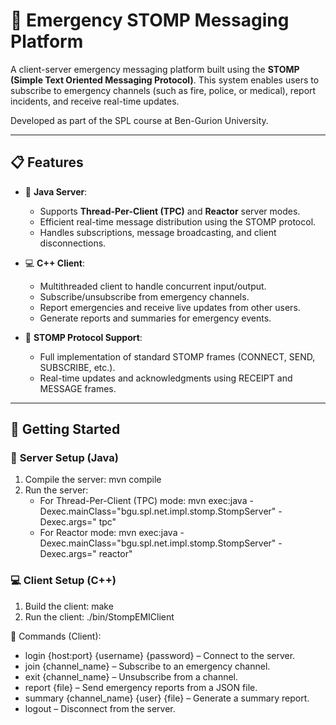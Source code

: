 # 🚨 Emergency STOMP Messaging Platform

A client-server emergency messaging platform built using the **STOMP (Simple Text Oriented Messaging Protocol)**. This system enables users to subscribe to emergency channels (such as fire, police, or medical), report incidents, and receive real-time updates.

Developed as part of the SPL course at Ben-Gurion University.

---

## 📋 Features

- 🔌 **Java Server**:
  - Supports **Thread-Per-Client (TPC)** and **Reactor** server modes.
  - Efficient real-time message distribution using the STOMP protocol.
  - Handles subscriptions, message broadcasting, and client disconnections.

- 💻 **C++ Client**:
  - Multithreaded client to handle concurrent input/output.
  - Subscribe/unsubscribe from emergency channels.
  - Report emergencies and receive live updates from other users.
  - Generate reports and summaries for emergency events.

- 📡 **STOMP Protocol Support**:
  - Full implementation of standard STOMP frames (CONNECT, SEND, SUBSCRIBE, etc.).
  - Real-time updates and acknowledgments using RECEIPT and MESSAGE frames.

---

## 🚀 Getting Started

### 🔨 **Server Setup (Java)**
1. Compile the server: mvn compile
2. Run the server: 
   - For Thread-Per-Client (TPC) mode:  mvn exec:java -Dexec.mainClass="bgu.spl.net.impl.stomp.StompServer" -Dexec.args="<port> tpc"
   - For Reactor mode: mvn exec:java -Dexec.mainClass="bgu.spl.net.impl.stomp.StompServer" -Dexec.args="<port> reactor"

### 💻 **Client Setup (C++)**
1. Build the client: make
2. Run the client: ./bin/StompEMIClient

📄 Commands (Client):
- login {host:port} {username} {password} – Connect to the server.
- join {channel_name} – Subscribe to an emergency channel.
- exit {channel_name} – Unsubscribe from a channel.
- report {file} – Send emergency reports from a JSON file.
- summary {channel_name} {user} {file} – Generate a summary report.
- logout – Disconnect from the server.
